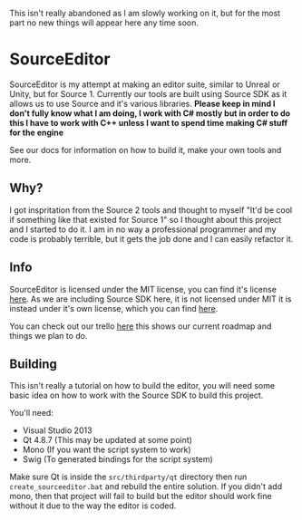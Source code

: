 This isn't really abandoned as I am slowly working on it, but for the most part no new things will appear here any time soon.

# SourceEditor

SourceEditor is my attempt at making an editor suite, similar to Unreal or Unity, but for Source 1. Currently our tools are built using Source SDK as it allows us to use Source and it's various libraries. **Please keep in mind I don't fully know what I am doing, I work with C# mostly but in order to do this I have to work with C++ unless I want to spend time making C# stuff for the engine**

See our docs for information on how to build it, make your own tools and more.

## Why?
I got inspritation from the Source 2 tools and thought to myself "It'd be cool if something like that existed for Source 1" so I thought about this project and I started to do it.
I am in no way a professional programmer and my code is probably terrible, but it gets the job done and I can easily refactor it.

## Info
SourceEditor is licensed under the MIT license, you can find it's license [here](license_sourceeditor.md). As we are including Source SDK here, it is not licensed under MIT it is instead under it's own license, which you can find [here](license_sourceengine.md).

You can check out our trello [here](https://trello.com/b/jBHyA5mG/sourceeditor) this shows our current roadmap and things we plan to do.

## Building
This isn't really a tutorial on how to build the editor, you will need some basic idea on how to work with the Source SDK to build this project.

You'll need:
* Visual Studio 2013
* Qt 4.8.7 (This may be updated at some point)
* Mono (If you want the script system to work)
* Swig (To generated bindings for the script system)

Make sure Qt is inside the `src/thirdparty/qt` directory then run `create_sourceeditor.bat` and rebuild the entire solution. If you didn't add mono, then that project will fail to build but the editor should work fine without it due to the way the editor is coded.
